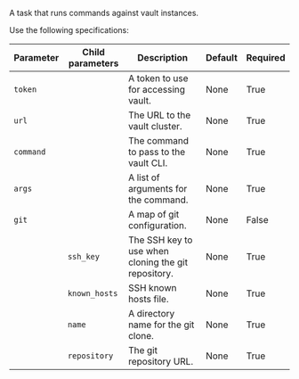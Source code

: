 A task that runs commands against vault instances.

Use the following specifications:

| Parameter | Child parameters | Description | Default | Required |
|-----------|------------------|-------------|---------|----------|
| `token` || A token to use for accessing vault. | None | True |
| `url` || The URL to the vault cluster. | None | True |
| `command` || The command to pass to the vault CLI. | None | True |
| `args` || A list of arguments for the command. | None | True |
| `git` || A map of git configuration. | None | False |
|| `ssh_key` | The SSH key to use when cloning the git repository. | None | True |
|| `known_hosts` | SSH known hosts file. | None | True |
|| `name` | A directory name for the git clone. | None | True |
|| `repository` | The git repository URL. | None | True |
